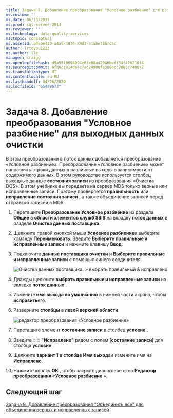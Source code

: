 ```yaml
---
title: Задача 8. Добавление преобразования "Условное разбиение" для разбиения выходных данных очистки | Документация Майкрософт
ms.custom: ''
ms.date: 06/13/2017
ms.prod: sql-server-2014
ms.reviewer: ''
ms.technology: data-quality-services
ms.topic: conceptual
ms.assetid: d4ebe420-a4a9-4076-89d3-41abe726fc5c
author: lrtoyou1223
ms.author: lle
manager: craigg
ms.openlocfilehash: d5a55f0694094e6fe88a42946bcff34f420210f4
ms.sourcegitcommit: 6fd8c1914de4c7ac24900fe388ecc7883c740077
ms.translationtype: MT
ms.contentlocale: ru-RU
ms.lasthandoff: 04/26/2020
ms.locfileid: "65489673"
---
```

# <a name="task-8-adding-conditional-split-transform-to-split-cleansing-output"></a>Задача 8. Добавление преобразования "Условное разбиение" для выходных данных очистки
  В этом преобразовании в поток данных добавляется преобразование «Условное разбиение». Преобразование «Условное разбиение» может направлять строки данных в различные выходы в зависимости от содержимого данных. В этом руководстве используется столбец выходные данные **состояния записи** из преобразования «Очистка DQS». В этом учебнике вы передаете на сервер MDS только верные или исправленные записи. Поэтому проверяется **правильность** или **исправление** **состояния записи** , а также объединение записей перед отправкой записей в MDS.  
  
1.  Перетащите **Преобразование Условное разбиение** из раздела **Общие** в **области элементов служб SSIS** на вкладку **поток данных** в разделе **Очистка данных поставщика**.  
  
2.  Щелкните правой кнопкой мыши **Условное разбиение**и выберите команду **Переименовать**. Введите **Выберите правильные и исправленные записи** и нажмите клавишу **Ввод**.  
  
3.  Подключите **данные поставщика очистки** и **Выберите правильные и исправленные записи** с помощью синего соединителя.  
  
     ![Очистка данных поставщика. > выбрать правильный & исправлено](../../2014/tutorials/media/et-addingcsttosplitcleansingoutput-01.jpg "Очистка данных поставщика —> выбор параметров «Правильно» и «Исправлено»")  
  
4.  Дважды щелкните **выбрать правильные и исправленные записи** на вкладке **поток данных** .  
  
5.  Измените **имя выхода по умолчанию** в нижней части экрана, чтобы **исправить**его.  
  
6.  Разверните **столбцы** в **левой верхней области**.  
  
     ![редактор преобразования «Условное разбиение»](../../2014/tutorials/media/et-addingcsttosplitcleansingoutput-02.jpg "редактор преобразования «Условное разбиение»")  
  
7.  Перетащите элемент **состояние записи** в столбец **условие** .  
  
8.  Введите **= = "Исправлено"** рядом с полем **[состояние записи]** для столбца **условие** .  
  
9. Щелкните **вариант 1** в **столбце Имя выхода**и измените имя на **Исправлено**.  
  
10. Нажмите кнопку **ОК** , чтобы закрыть диалоговое окно **Редактор преобразования «Условное разбиение** ».  
  
## <a name="next-step"></a>Следующий шаг  
 [Задача 9. Добавление преобразования "Объединить все" для объединения верных и исправленных записей](../../2014/tutorials/task-9-adding-union-all-transform-to-combine-correct-and-corrected-records.md)  
  
  

